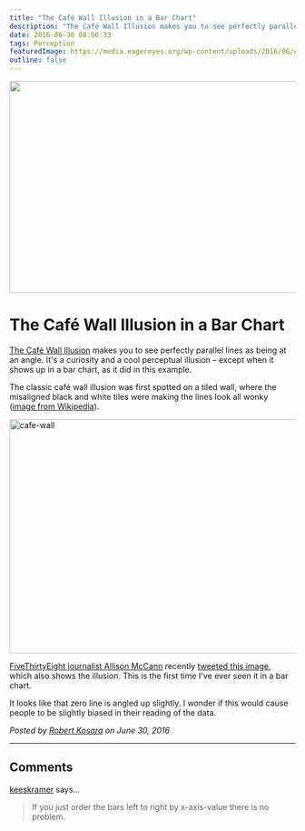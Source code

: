 ```yaml
---
title: "The Café Wall Illusion in a Bar Chart"
description: "The Café Wall Illusion makes you to see perfectly parallel lines as being at an angle. It's a curiosity and a cool perceptual illusion – except when it shows up in a bar chart, as it did in this example."
date: 2016-06-30 08:00:33
tags: Perception
featuredImage: https://media.eagereyes.org/wp-content/uploads/2016/06/cafe-wall-bars.png
outline: false
---
```


<p align="center"><img src="https://media.eagereyes.org/wp-content/uploads/2016/06/cafe-wall-bars.png" width="575" height="373" /></p>

# The Café Wall Illusion in a Bar Chart

<a href="https://en.wikipedia.org/wiki/Café_wall_illusion">The Café Wall Illusion</a> makes you to see perfectly parallel lines as being at an angle. It's a curiosity and a cool perceptual illusion – except when it shows up in a bar chart, as it did in this example.

The classic café wall illusion was first spotted on a tiled wall, where the misaligned black and white tiles were making the lines look all wonky (<a href="https://commons.wikimedia.org/wiki/File:Café_wall.svg">image from Wikipedia</a>).

<img class="aligncenter size-full wp-image-9360" src="https://media.eagereyes.org/wp-content/uploads/2016/06/cafe-wall.png" alt="cafe-wall" width="660" height="412" />

<a href="http://allisontmccann.com">FiveThirtyEight journalist Allison McCann</a> recently [tweeted this image](https://twitter.com/atmccann/status/735593381896818690), which also shows the illusion. This is the first time I've ever seen it in a bar chart.

It looks like that zero line is angled up slightly. I wonder if this would cause people to be slightly biased in their reading of the data.


_Posted by <a href="/about">Robert Kosara</a> on June 30, 2016_


<aside class="comments">

---
## Comments

<a href="http://gravatar.com/keeskramer" rel="nofollow noopener" target="_blank">keeskramer</a> says…
>	If you just order the bars left to right by x-axis-value there is no problem.

</aside>

